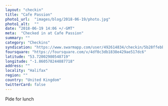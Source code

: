```yaml
---
layout: "checkin"
title: "Cafe Passion"
photo1_url:  "images/blog/2018-06-19/photo.jpg"
photo1_alt:  ""
date: "2018-06-19 14:06 +/-GMT"
meta:  "Checked in at Cafe Passion"
summary: ""
category: "Checkins"
syndication: "https://www.swarmapp.com/user/492614834/checkin/5b28ffebb9b37b002cca769e"
foursquare: "https://foursquare.com/v/4df0c3db1838e429ae517dc6"
latitude: "53.72002980548719"
longitude: "-1.860578244887718"
address: ""
locality: "Halifax"
region: ""
country: "United Kingdom"
twitterCard: false
---
```

Pide for lunch
